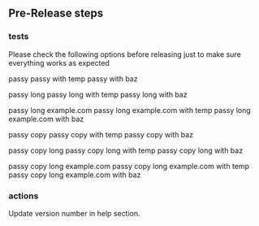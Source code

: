 ## Pre-Release steps ##

### tests ###
Please check the following options before releasing just to make sure everything works as expected

passy
passy with temp
passy with baz

passy long
passy long with temp
passy long with baz

passy long example.com
passy long example.com with temp
passy long example.com with baz

passy copy
passy copy with temp
passy copy with baz

passy copy long 
passy copy long with temp
passy copy long with baz

passy copy long example.com
passy copy long example.com with temp
passy copy long example.com with baz

### actions ###

Update version number in help section.
